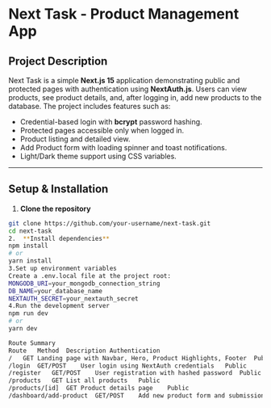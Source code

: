 # Next Task - Product Management App

## Project Description
Next Task is a simple **Next.js 15** application demonstrating public and protected pages with authentication using **NextAuth.js**. Users can view products, see product details, and, after logging in, add new products to the database. The project includes features such as:

- Credential-based login with **bcrypt** password hashing.
- Protected pages accessible only when logged in.
- Product listing and detailed view.
- Add Product form with loading spinner and toast notifications.
- Light/Dark theme support using CSS variables.

---

## Setup & Installation

1. **Clone the repository**
```bash
git clone https://github.com/your-username/next-task.git
cd next-task
2.  **Install dependencies**
npm install
# or
yarn install
3.Set up environment variables
Create a .env.local file at the project root:
MONGODB_URI=your_mongodb_connection_string
DB_NAME=your_database_name
NEXTAUTH_SECRET=your_nextauth_secret
4.Run the development server
npm run dev
# or
yarn dev

Route Summary
Route	Method	Description	Authentication
/	GET	Landing page with Navbar, Hero, Product Highlights, Footer	Public
/login	GET/POST	User login using NextAuth credentials	Public
/register	GET/POST	User registration with hashed password	Public
/products	GET	List all products	Public
/products/[id]	GET	Product details page	Public
/dashboard/add-product	GET/POST	Add new product form and submission          Protected (login required)
